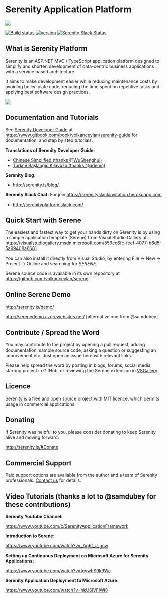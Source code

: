 Serenity Application Platform
=============================

<img src="https://github.com/volkanceylan/Serenity/blob/master/Tools/Images/serenity-logo-128.png" />

[![Build status](https://ci.appveyor.com/api/projects/status/hfs2elisqkmg7fp7?svg=true)](https://ci.appveyor.com/project/volkanceylan/serenity)  [![version](https://img.shields.io/nuget/v/Serenity.Core.svg?label=version)](http://www.nuget.org/packages/Serenity.Core/)   [![Serenity Slack Status](https://serenityslackinvitation.herokuapp.com/badge.svg?2)](https://serenityslackinvitation.herokuapp.com/)

## What is Serenity Platform

Serenity is an ASP.NET MVC / TypeScript application platform designed to simplify and shorten development of data-centric business applications with a service based architecture.

It aims to make development easier while reducing maintenance costs by avoiding boiler-plate code, reducing the time spent on repetitive tasks and applying best software design practices. 

<img src="https://github.com/volkanceylan/Serene/blob/master/Template/img/SereneAnimation.gif" />

## Documentation and Tutorials

See [Serenity Developer Guide](https://www.gitbook.com/book/volkanceylan/serenity-guide) at https://www.gitbook.com/book/volkanceylan/serenity-guide for documentation, and step by step tutorials.

**Translations of Serenity Developer Guide:**
- [Chinese Simplified (thanks @WuShenghui)](https://www.gitbook.com/book/volkanceylan/serenity-zh-cn)
- [Türkçe Başlangıç Kılavuzu (thanks @ademc)](https://www.gitbook.com/book/ademc/serenity-gelistirici-dokumani)

**Serenity Blog:**
- http://serenity.is/blog/

**Serenity Slack Chat:**
For join https://serenityslackinvitation.herokuapp.com
- http://serenityplatform.slack.com/

## Quick Start with Serene

The easiest and fastest way to get your hands dirty on Serenity is by using a sample application template (Serene) from Visual Studio Gallery at https://visualstudiogallery.msdn.microsoft.com/559ec6fc-feef-4077-b6d5-5a99408a6681

You can also install it directly from Visual Studio, by entering File -> New -> Project -> Online and searching for *SERENE*.

Serene source code is available in its own repository at https://github.com/volkanceylan/serene.

## Online Serene Demo

http://serenity.is/demo/

http://serenedemo.azurewebsites.net/ [alternative one from @samdubey]

## Contribute / Spread the Word

You may contribute to the project by opening a pull request, adding documentation, sample source code, asking a question or suggesting an improvement etc. Just open an issue here with relevant links.

Please help spread the word by posting in blogs, forums, social media, starring project in GitHub, or reviewing the Serene extension in [VSGallery](https://visualstudiogallery.msdn.microsoft.com/559ec6fc-feef-4077-b6d5-5a99408a6681/view/Reviews).

## Licence

Serenity is a free and open source project with MIT licence, which permits usage in commercial applications. 

## Donating

If Serenity was helpful to you, please consider donating to keep Serenity alive and moving forward.

http://serenity.is/#Donate

## Commercial Support

Paid support options are available from the author and a team of Serenity professionals. [Contact us](mailto:volkanceylan@gmail.com) for details.

## Video Tutorials (thanks a lot to @samdubey for these contributions)

**Serenity Youtube Channel:** 

https://www.youtube.com/c/SerenityApplicationFramework

**Introduction to Serene:**

https://www.youtube.com/watch?v=_AqRl_U_gcw

**Setting up Continuous Deployment on Microsoft Azure for Serenity Applications:**

https://www.youtube.com/watch?v=tcywhS9k9Wc

**Serenity Application Deployment to Microsoft Azure**:

https://www.youtube.com/watch?v=hkU6iVFlWl8

